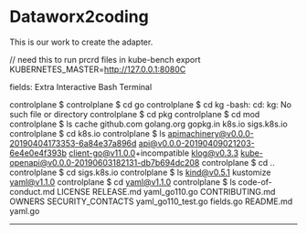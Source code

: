 # Dataworx2coding
This is our work to create the adapter. 

// need this to run prcrd files in kube-bench export KUBERNETES_MASTER=http://127.0.0.1:8080C


fields: 
Extra Interactive Bash Terminal


controlplane $
controlplane $ cd go
controlplane $ cd kg
-bash: cd: kg: No such file or directory
controlplane $ cd pkg
controlplane $ cd mod
controlplane $ ls
cache  github.com  golang.org  gopkg.in  k8s.io  sigs.k8s.io
controlplane $ cd k8s.io
controlplane $ ls
apimachinery@v0.0.0-20190404173353-6a84e37a896d
api@v0.0.0-20190409021203-6e4e0e4f393b
client-go@v11.0.0+incompatible
klog@v0.3.3
kube-openapi@v0.0.0-20190603182131-db7b694dc208
controlplane $ cd ..
controlplane $ cd sigs.k8s.io
controlplane $ ls
kind@v0.5.1  kustomize  yaml@v1.1.0
controlplane $ cd yaml@v1.1.0
controlplane $ ls
code-of-conduct.md  LICENSE    RELEASE.md         yaml_go110.go
CONTRIBUTING.md     OWNERS     SECURITY_CONTACTS  yaml_go110_test.go
fields.go           README.md  yaml.go     

---------------------------


